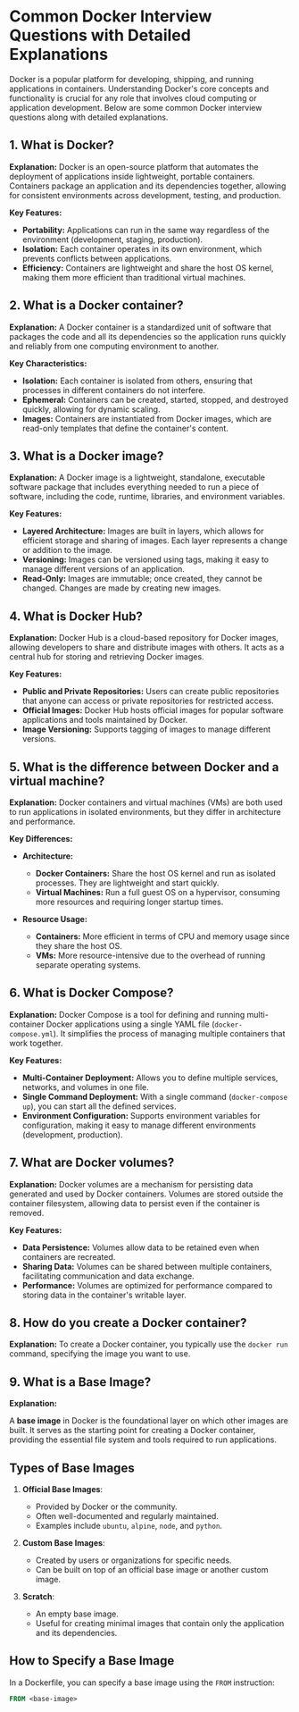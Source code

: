 # Common Docker Interview Questions with Detailed Explanations

Docker is a popular platform for developing, shipping, and running applications in containers. Understanding Docker's core concepts and functionality is crucial for any role that involves cloud computing or application development. Below are some common Docker interview questions along with detailed explanations.

## 1. What is Docker?
**Explanation:**
Docker is an open-source platform that automates the deployment of applications inside lightweight, portable containers. Containers package an application and its dependencies together, allowing for consistent environments across development, testing, and production.

**Key Features:**
- **Portability:** Applications can run in the same way regardless of the environment (development, staging, production).
- **Isolation:** Each container operates in its own environment, which prevents conflicts between applications.
- **Efficiency:** Containers are lightweight and share the host OS kernel, making them more efficient than traditional virtual machines.

## 2. What is a Docker container?
**Explanation:**
A Docker container is a standardized unit of software that packages the code and all its dependencies so the application runs quickly and reliably from one computing environment to another.

**Key Characteristics:**
- **Isolation:** Each container is isolated from others, ensuring that processes in different containers do not interfere.
- **Ephemeral:** Containers can be created, started, stopped, and destroyed quickly, allowing for dynamic scaling.
- **Images:** Containers are instantiated from Docker images, which are read-only templates that define the container's content.

## 3. What is a Docker image?
**Explanation:**
A Docker image is a lightweight, standalone, executable software package that includes everything needed to run a piece of software, including the code, runtime, libraries, and environment variables.

**Key Features:**
- **Layered Architecture:** Images are built in layers, which allows for efficient storage and sharing of images. Each layer represents a change or addition to the image.
- **Versioning:** Images can be versioned using tags, making it easy to manage different versions of an application.
- **Read-Only:** Images are immutable; once created, they cannot be changed. Changes are made by creating new images.

## 4. What is Docker Hub?
**Explanation:**
Docker Hub is a cloud-based repository for Docker images, allowing developers to share and distribute images with others. It acts as a central hub for storing and retrieving Docker images.

**Key Features:**
- **Public and Private Repositories:** Users can create public repositories that anyone can access or private repositories for restricted access.
- **Official Images:** Docker Hub hosts official images for popular software applications and tools maintained by Docker.
- **Image Versioning:** Supports tagging of images to manage different versions.

## 5. What is the difference between Docker and a virtual machine?
**Explanation:**
Docker containers and virtual machines (VMs) are both used to run applications in isolated environments, but they differ in architecture and performance.

**Key Differences:**
- **Architecture:**
  - **Docker Containers:** Share the host OS kernel and run as isolated processes. They are lightweight and start quickly.
  - **Virtual Machines:** Run a full guest OS on a hypervisor, consuming more resources and requiring longer startup times.
  
- **Resource Usage:**
  - **Containers:** More efficient in terms of CPU and memory usage since they share the host OS.
  - **VMs:** More resource-intensive due to the overhead of running separate operating systems.

## 6. What is Docker Compose?
**Explanation:**
Docker Compose is a tool for defining and running multi-container Docker applications using a single YAML file (`docker-compose.yml`). It simplifies the process of managing multiple containers that work together.

**Key Features:**
- **Multi-Container Deployment:** Allows you to define multiple services, networks, and volumes in one file.
- **Single Command Deployment:** With a single command (`docker-compose up`), you can start all the defined services.
- **Environment Configuration:** Supports environment variables for configuration, making it easy to manage different environments (development, production).

## 7. What are Docker volumes?
**Explanation:**
Docker volumes are a mechanism for persisting data generated and used by Docker containers. Volumes are stored outside the container filesystem, allowing data to persist even if the container is removed.

**Key Features:**
- **Data Persistence:** Volumes allow data to be retained even when containers are recreated.
- **Sharing Data:** Volumes can be shared between multiple containers, facilitating communication and data exchange.
- **Performance:** Volumes are optimized for performance compared to storing data in the container's writable layer.

## 8. How do you create a Docker container?
**Explanation:**
To create a Docker container, you typically use the `docker run` command, specifying the image you want to use.

## 9. What is a Base Image?
**Explanation:**

A **base image** in Docker is the foundational layer on which other images are built. It serves as the starting point for creating a Docker container, providing the essential file system and tools required to run applications.

## Types of Base Images

1. **Official Base Images**:
   - Provided by Docker or the community.
   - Often well-documented and regularly maintained.
   - Examples include `ubuntu`, `alpine`, `node`, and `python`.

2. **Custom Base Images**:
   - Created by users or organizations for specific needs.
   - Can be built on top of an official base image or another custom image.

3. **Scratch**:
   - An empty base image.
   - Useful for creating minimal images that contain only the application and its dependencies.

## How to Specify a Base Image

In a Dockerfile, you can specify a base image using the `FROM` instruction:

```dockerfile
FROM <base-image>

